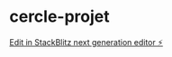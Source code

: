 # cercle-projet

[Edit in StackBlitz next generation editor ⚡️](https://stackblitz.com/~/github.com/Alex78874/cercle-projet)
